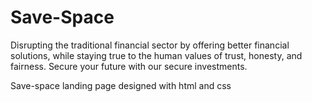 # Save-Space
Disrupting the traditional financial sector by offering better financial solutions, while staying true to the human values of trust, honesty, and fairness. Secure your future with our secure investments.

Save-space landing page designed with html and css
